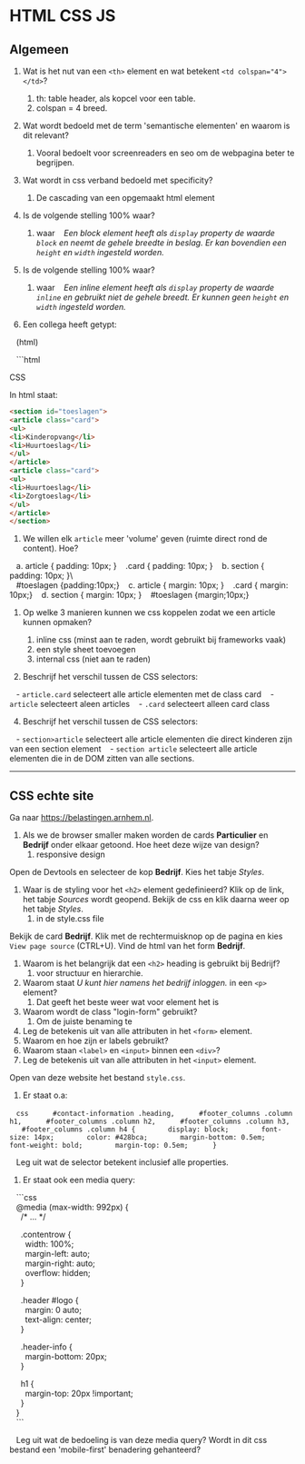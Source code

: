# HTML CSS JS

## Algemeen

1. Wat is het nut van een `<th>` element en wat betekent `<td colspan="4"></td>`?
	1. th: table header, als kopcel voor een table. 
	2. colspan = 4 breed.

3. Wat wordt bedoeld met de term 'semantische elementen' en waarom is dit relevant?
	1. Vooral bedoelt voor screenreaders en seo om de webpagina beter te begrijpen.

5. Wat wordt in css verband bedoeld met specificity?
	1. De cascading van een opgemaakt html element 

7. Is de volgende stelling 100% waar?
	1. waar
   _Een block element heeft als `display` property de waarde `block` en neemt de gehele breedte in beslag. Er kan bovendien een `height` en `width` ingesteld worden._

1. Is de volgende stelling 100% waar?
	1. waar
   _Een inline element heeft als `display` property de waarde `inline` en gebruikt niet de gehele breedt. Er kunnen geen `height` en `width` ingesteld worden._

1. Een collega heeft getypt:

   (html)

   ```html  
<div id="header>  
   ```

   (css)

   ```css  
   div#header {  
     background-color: darkblue;  
     color: white;  
   }  
   ```

   Wat adviseer je en waarom?
	   Ik adviseer geen div te gebruiken, maar een header element.

---

## CSS

In html staat:

```html  
<section id="toeslagen">  
<article class="card">  
<ul>  
<li>Kinderopvang</li>  
<li>Huurtoeslag</li>  
</ul>  
</article>  
<article class="card">  
<ul>  
<li>Huurtoeslag</li>  
<li>Zorgtoeslag</li>  
</ul>  
</article>  
</section>  
```

1. We willen elk `article` meer 'volume' geven (ruimte direct rond de content). Hoe?

   a. article { padding: 10px; }
	   .card { padding: 10px; } 
   b. section { padding: 10px; }\  
	   #toeslagen {padding:10px;}
   c. article { margin: 10px; }
	   .card { margin: 10px;}
   d. section { margin: 10px; }
	   #toeslagen {margin;10px;}
			
1. Op welke 3 manieren kunnen we css koppelen zodat we een article kunnen opmaken?
	1. inline css (minst aan te raden, wordt gebruikt bij frameworks vaak)
	2. een style sheet toevoegen
	3. internal css (niet aan te raden)

3. Beschrijf het verschil tussen de CSS selectors:

   - `article.card`  selecteert alle article elementen met de class card
   - `article`  selecteert aleen articles
   - `.card` selecteert alleen card class

4. Beschrijf het verschil tussen de CSS selectors:

   - `section>article`  selecteert alle article elementen die direct kinderen zijn van een section element
   - `section article` selecteert alle article elementen die in de DOM zitten van alle sections.

---

## CSS echte site

Ga naar <https://belastingen.arnhem.nl>.

1. Als we de browser smaller maken worden de cards **Particulier** en **Bedrijf** onder elkaar getoond. Hoe heet deze wijze van design?
	1. responsive design

Open de Devtools en selecteer de kop **Bedrijf**. Kies het tabje _Styles_.

1. Waar is de styling voor het `<h2>` element gedefinieerd? Klik op de link, het tabje _Sources_ wordt geopend. Bekijk de css en klik daarna weer op het tabje _Styles_.
	1. in de style.css file

Bekijk de card **Bedrijf**. Klik met de rechtermuisknop op de pagina en kies `View page source` (CTRL+U). Vind de html van het form **Bedrijf**.

1. Waarom is het belangrijk dat een `<h2>` heading is gebruikt bij Bedrijf?  
	1. voor structuur en hierarchie.
2. Waarom staat _U kunt hier namens het bedrijf inloggen._ in een `<p>` element?  
	1. Dat geeft het beste weer wat voor element het is
3. Waarom wordt de class "login-form" gebruikt?  
	1. Om de juiste benaming te 
4. Leg de betekenis uit van alle attributen in het `<form>` element.  
5. Waarom en hoe zijn er labels gebruikt?  
6. Waarom staan `<label>` en `<input>` binnen een `<div>`?  
7. Leg de betekenis uit van alle attributen in het `<input>` element.

Open van deze website het bestand `style.css`.

1. Er staat o.a:

   ```css  
   #contact-information .heading,  
   #footer_columns .column h1,  
   #footer_columns .column h2,  
   #footer_columns .column h3,  
   #footer_columns .column h4 {  
     display: block;  
     font-size: 14px;  
     color: #428bca;  
     margin-bottom: 0.5em;  
     font-weight: bold;  
     margin-top: 0.5em;  
   }  
   ```

   Leg uit wat de selector betekent inclusief alle properties.

1. Er staat ook een media query:

   ```css  
   @media (max-width: 992px) {  
     /* ... */

     .contentrow {  
       width: 100%;  
       margin-left: auto;  
       margin-right: auto;  
       overflow: hidden;  
     }

     .header #logo {  
       margin: 0 auto;  
       text-align: center;  
     }

     .header-info {  
       margin-bottom: 20px;  
     }

     h1 {  
       margin-top: 20px !important;  
     }  
   }  
   ```

   Leg uit wat de bedoeling is van deze media query? Wordt in dit css bestand een 'mobile-first' benadering gehanteerd?
